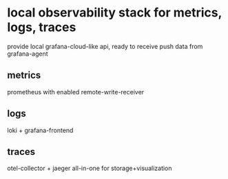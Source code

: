 # local observability stack for metrics, logs, traces

provide local grafana-cloud-like api, ready to receive push data from grafana-agent

## metrics

prometheus with enabled remote-write-receiver

## logs

loki + grafana-frontend

## traces

otel-collector + jaeger all-in-one for storage+visualization
